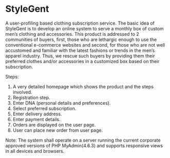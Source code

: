 # StyleGent

A user-profiling based clothing subscription service.
The basic idea of StyleGent is to develop an online system to serve a monthly box of custom men’s clothing and accessories. This product is addressed to 2 communities of buyers, first, those who are lethargic enough to use the conventional e-commerce websites and second, for those who are not well accustomed and familiar with the latest fashions or trends in the men’s apparel industry. Thus, we rescue such buyers by providing them their preferred clothes and/or accessories in a customized box based on their subscription.

Steps:
1.	A very detailed homepage which shows the product and the steps involved.
2.	Registration step.
3.	Enter DNA (personal details and preferences).
4.	Select preferred subscription.
5.	Enter delivery address.
6.	Enter payment details.
7.	Orders are displayed on the user page.
8.	User can place new order from user page.

Note: 
The system shall operate on a server running the current corporate approved versions of PHP MyAdmin(4.6.3) and supports responsive views in all devices and browsers.



